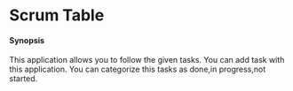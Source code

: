 # Scrum Table
<h4> Synopsis </h4>

This application  allows you to follow the given tasks. You can add task with this application.
You can categorize this tasks as done,in progress,not started.
